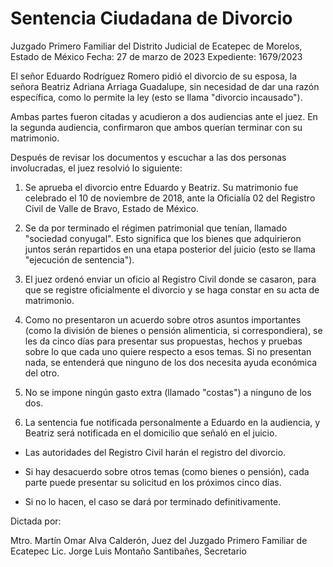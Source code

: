# Sentencia Ciudadana de Divorcio

Juzgado Primero Familiar del Distrito Judicial de Ecatepec de Morelos, Estado de México Fecha: 27 de marzo de 2023
Expediente: 1679/2023

El señor Eduardo Rodríguez Romero pidió el divorcio de su esposa, la señora Beatriz Adriana Arriaga Guadalupe, sin necesidad de dar una razón específica, como lo permite la ley (esto se llama "divorcio incausado").

Ambas partes fueron citadas y acudieron a dos audiencias ante el juez. En la segunda audiencia, confirmaron que ambos querían terminar con su matrimonio.

Después de revisar los documentos y escuchar a las dos personas involucradas, el juez resolvió lo siguiente:

1. Se aprueba el divorcio entre Eduardo y Beatriz. Su matrimonio fue celebrado el 10 de noviembre de 2018, ante la Oficialía 02 del Registro Civil de Valle de Bravo, Estado de México.

2. Se da por terminado el régimen patrimonial que tenían, llamado "sociedad conyugal". Esto significa que los bienes que adquirieron juntos serán repartidos en una etapa posterior del juicio (esto se llama "ejecución de sentencia").

3. El juez ordenó enviar un oficio al Registro Civil donde se casaron, para que se registre oficialmente el divorcio y se haga constar en su acta de matrimonio.

4. Como no presentaron un acuerdo sobre otros asuntos importantes (como la división de bienes o pensión alimenticia, si correspondiera), se les da cinco días para presentar sus propuestas, hechos y pruebas sobre lo que cada uno quiere respecto a esos temas.
   Si no presentan nada, se entenderá que ninguno de los dos necesita ayuda económica del otro.

5. No se impone ningún gasto extra (llamado "costas") a ninguno de los dos.

6. La sentencia fue notificada personalmente a Eduardo en la audiencia, y Beatriz será notificada en el domicilio que señaló en el juicio.

- Las autoridades del Registro Civil harán el registro del divorcio.

- Si hay desacuerdo sobre otros temas (como bienes o pensión), cada parte puede presentar su solicitud en los próximos cinco días.
- Si no lo hacen, el caso se dará por terminado definitivamente.

Dictada por:

Mtro. Martín Omar Alva Calderón, Juez del Juzgado Primero Familiar de Ecatepec Lic. Jorge Luis Montaño Santibañes, Secretario
